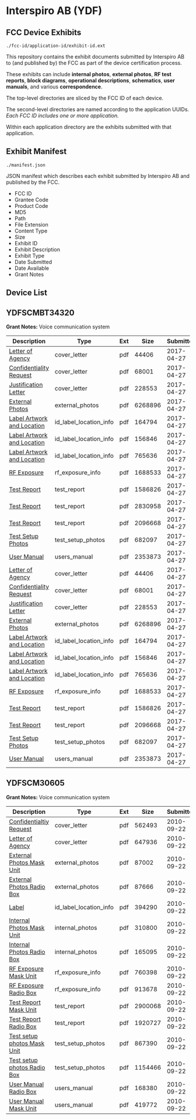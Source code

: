 # Interspiro AB (YDF)
## FCC Device Exhibits

```
./fcc-id/application-id/exhibit-id.ext
```

This repository contains the exhibit documents submitted by Interspiro AB to (and published by) the FCC as part of the device certification process.

These exhibits can include **internal photos**, **external photos**, **RF test reports**, **block diagrams**, **operational descriptions**, **schematics**, **user manuals**, and various **correspondence**.

The top-level directories are sliced by the FCC ID of each device.

The second-level directories are named according to the application UUIDs. *Each FCC ID includes one or more application.*

Within each application directory are the exhibits submitted with that application. 

## Exhibit Manifest

```
./manifest.json
```

JSON manifest which describes each exhibit submitted by Interspiro AB and published by the FCC.

- FCC ID
- Grantee Code
- Product Code
- MD5
- Path
- File Extension
- Content Type
- Size
- Exhibit ID
- Exhibit Description
- Exhibit Type
- Date Submitted
- Date Available
- Grant Notes

## Device List
## YDFSCMBT34320
**Grant Notes:** Voice communication system

| Description | Type | Ext | Size | Submitted | Available |
| ----------- | ---- | --- | ---- | --------- | --------- |
| [Letter of Agency](YDFSCMBT34320/4b1d3cede8355e108f2968b84e018604/3372710.pdf) | cover_letter | pdf | 44406 | 2017-04-27 | 2017-04-27 |
| [Confidentiality Request](YDFSCMBT34320/4b1d3cede8355e108f2968b84e018604/3372711.pdf) | cover_letter | pdf | 68001 | 2017-04-27 | 2017-04-27 |
| [Justification Letter](YDFSCMBT34320/4b1d3cede8355e108f2968b84e018604/3372712.pdf) | cover_letter | pdf | 228553 | 2017-04-27 | 2017-04-27 |
| [External Photos](YDFSCMBT34320/4b1d3cede8355e108f2968b84e018604/3372724.pdf) | external_photos | pdf | 6268896 | 2017-04-27 | 2017-04-27 |
| [Label Artwork and Location](YDFSCMBT34320/4b1d3cede8355e108f2968b84e018604/3372725.pdf) | id_label_location_info | pdf | 164794 | 2017-04-27 | 2017-04-27 |
| [Label Artwork and Location](YDFSCMBT34320/4b1d3cede8355e108f2968b84e018604/3372726.pdf) | id_label_location_info | pdf | 156846 | 2017-04-27 | 2017-04-27 |
| [Label Artwork and Location](YDFSCMBT34320/4b1d3cede8355e108f2968b84e018604/3372727.pdf) | id_label_location_info | pdf | 765636 | 2017-04-27 | 2017-04-27 |
| [RF Exposure](YDFSCMBT34320/4b1d3cede8355e108f2968b84e018604/3372730.pdf) | rf_exposure_info | pdf | 1688533 | 2017-04-27 | 2017-04-27 |
| [Test Report](YDFSCMBT34320/4b1d3cede8355e108f2968b84e018604/3372720.pdf) | test_report | pdf | 1586826 | 2017-04-27 | 2017-04-27 |
| [Test Report](YDFSCMBT34320/4b1d3cede8355e108f2968b84e018604/3372721.pdf) | test_report | pdf | 2830958 | 2017-04-27 | 2017-04-27 |
| [Test Report](YDFSCMBT34320/4b1d3cede8355e108f2968b84e018604/3372722.pdf) | test_report | pdf | 2096668 | 2017-04-27 | 2017-04-27 |
| [Test Setup Photos](YDFSCMBT34320/4b1d3cede8355e108f2968b84e018604/3372723.pdf) | test_setup_photos | pdf | 682097 | 2017-04-27 | 2017-04-27 |
| [User Manual](YDFSCMBT34320/4b1d3cede8355e108f2968b84e018604/3372713.pdf) | users_manual | pdf | 2353873 | 2017-04-27 | 2017-04-27 |
| [Letter of Agency](YDFSCMBT34320/11029c0f106cc233958a6896beab8461/3372710.pdf) | cover_letter | pdf | 44406 | 2017-04-27 | 2017-04-27 |
| [Confidentiality Request](YDFSCMBT34320/11029c0f106cc233958a6896beab8461/3372711.pdf) | cover_letter | pdf | 68001 | 2017-04-27 | 2017-04-27 |
| [Justification Letter](YDFSCMBT34320/11029c0f106cc233958a6896beab8461/3372712.pdf) | cover_letter | pdf | 228553 | 2017-04-27 | 2017-04-27 |
| [External Photos](YDFSCMBT34320/11029c0f106cc233958a6896beab8461/3372724.pdf) | external_photos | pdf | 6268896 | 2017-04-27 | 2017-04-27 |
| [Label Artwork and Location](YDFSCMBT34320/11029c0f106cc233958a6896beab8461/3372725.pdf) | id_label_location_info | pdf | 164794 | 2017-04-27 | 2017-04-27 |
| [Label Artwork and Location](YDFSCMBT34320/11029c0f106cc233958a6896beab8461/3372726.pdf) | id_label_location_info | pdf | 156846 | 2017-04-27 | 2017-04-27 |
| [Label Artwork and Location](YDFSCMBT34320/11029c0f106cc233958a6896beab8461/3372727.pdf) | id_label_location_info | pdf | 765636 | 2017-04-27 | 2017-04-27 |
| [RF Exposure](YDFSCMBT34320/11029c0f106cc233958a6896beab8461/3372730.pdf) | rf_exposure_info | pdf | 1688533 | 2017-04-27 | 2017-04-27 |
| [Test Report](YDFSCMBT34320/11029c0f106cc233958a6896beab8461/3372720.pdf) | test_report | pdf | 1586826 | 2017-04-27 | 2017-04-27 |
| [Test Report](YDFSCMBT34320/11029c0f106cc233958a6896beab8461/3372722.pdf) | test_report | pdf | 2096668 | 2017-04-27 | 2017-04-27 |
| [Test Setup Photos](YDFSCMBT34320/11029c0f106cc233958a6896beab8461/3372723.pdf) | test_setup_photos | pdf | 682097 | 2017-04-27 | 2017-04-27 |
| [User Manual](YDFSCMBT34320/11029c0f106cc233958a6896beab8461/3372713.pdf) | users_manual | pdf | 2353873 | 2017-04-27 | 2017-04-27 |
## YDFSCM30605
**Grant Notes:** Voice communication system

| Description | Type | Ext | Size | Submitted | Available |
| ----------- | ---- | --- | ---- | --------- | --------- |
| [Confidentialtiy Request](YDFSCM30605/1e07477e2230f4a4197e84cfb82ad6e6/1347772.pdf) | cover_letter | pdf | 562493 | 2010-09-22 | 2010-09-22 |
| [Letter of Agency](YDFSCM30605/1e07477e2230f4a4197e84cfb82ad6e6/1347773.pdf) | cover_letter | pdf | 647936 | 2010-09-22 | 2010-09-22 |
| [External Photos Mask Unit](YDFSCM30605/1e07477e2230f4a4197e84cfb82ad6e6/1347774.pdf) | external_photos | pdf | 87002 | 2010-09-22 | 2010-09-22 |
| [External Photos Radio Box](YDFSCM30605/1e07477e2230f4a4197e84cfb82ad6e6/1347775.pdf) | external_photos | pdf | 87666 | 2010-09-22 | 2010-09-22 |
| [Label](YDFSCM30605/1e07477e2230f4a4197e84cfb82ad6e6/1347778.pdf) | id_label_location_info | pdf | 394290 | 2010-09-22 | 2010-09-22 |
| [Internal Photos Mask Unit](YDFSCM30605/1e07477e2230f4a4197e84cfb82ad6e6/1347776.pdf) | internal_photos | pdf | 310800 | 2010-09-22 | 2010-09-22 |
| [Internal Photos Radio Box](YDFSCM30605/1e07477e2230f4a4197e84cfb82ad6e6/1347777.pdf) | internal_photos | pdf | 165095 | 2010-09-22 | 2010-09-22 |
| [RF Exposure Mask Unit](YDFSCM30605/1e07477e2230f4a4197e84cfb82ad6e6/1347780.pdf) | rf_exposure_info | pdf | 760398 | 2010-09-22 | 2010-09-22 |
| [RF Exposure Radio Box](YDFSCM30605/1e07477e2230f4a4197e84cfb82ad6e6/1347781.pdf) | rf_exposure_info | pdf | 913678 | 2010-09-22 | 2010-09-22 |
| [Test Report Mask Unit](YDFSCM30605/1e07477e2230f4a4197e84cfb82ad6e6/1347795.pdf) | test_report | pdf | 2900068 | 2010-09-22 | 2010-09-22 |
| [Test Report Radio Box](YDFSCM30605/1e07477e2230f4a4197e84cfb82ad6e6/1347797.pdf) | test_report | pdf | 1920727 | 2010-09-22 | 2010-09-22 |
| [Test setup photos Mask Unit](YDFSCM30605/1e07477e2230f4a4197e84cfb82ad6e6/1347856.pdf) | test_setup_photos | pdf | 867390 | 2010-09-22 | 2010-09-22 |
| [Test setup photos Radio Box](YDFSCM30605/1e07477e2230f4a4197e84cfb82ad6e6/1347857.pdf) | test_setup_photos | pdf | 1154466 | 2010-09-22 | 2010-09-22 |
| [User Manual Radio Box](YDFSCM30605/1e07477e2230f4a4197e84cfb82ad6e6/1347798.pdf) | users_manual | pdf | 168380 | 2010-09-22 | 2010-09-22 |
| [User Manual Mask Unit](YDFSCM30605/1e07477e2230f4a4197e84cfb82ad6e6/1347799.pdf) | users_manual | pdf | 419772 | 2010-09-22 | 2010-09-22 |
